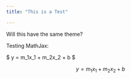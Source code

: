 ```yaml
---
title: "This is a Test"

---
```


Will this have the same theme?

Testing MathJax:

$ y = m_1x_1 + m_2x_2 + b $



$$ y = m_1x_1 + m_2x_2 + b $$